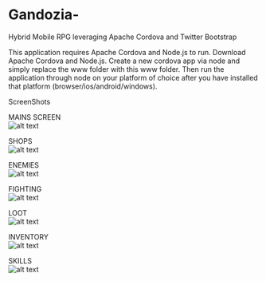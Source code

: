 # Gandozia-
Hybrid Mobile RPG leveraging Apache Cordova and Twitter Bootstrap

This application requires Apache Cordova and Node.js to run. Download Apache Cordova and Node.js. Create a new cordova app via node and simply replace the www folder with this www folder. Then run the application through node on your platform of choice after you have installed that platform (browser/ios/android/windows).

ScreenShots

MAINS SCREEN<br />
![alt text](https://i.imgur.com/NUmDgFM.png)

SHOPS<br />
![alt text](https://i.imgur.com/Tgu4Pbm.png)

ENEMIES<br />
![alt text](https://i.imgur.com/UpaZ8ND.png)

FIGHTING<br />
![alt text](https://i.imgur.com/L5BBJuw.png)

LOOT<br />
![alt text](https://i.imgur.com/xGHcvPw.png)

INVENTORY<br />
![alt text](https://i.imgur.com/rdjK62S.png)

SKILLS<br />
![alt text](https://i.imgur.com/s5Nj06Y.png)

